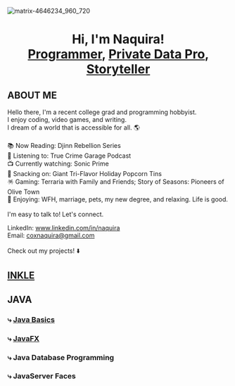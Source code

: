 ![matrix-4646234_960_720](https://user-images.githubusercontent.com/120606330/207928103-37abbd2a-a96a-40e0-b287-45242dc55d24.jpg)
<h1 align="center"> Hi, I'm Naquira! <br/>
 <a href="https://github.com/ncox8591/java-basics">Programmer</a>, <a href="https://www.linkedin.com/in/naquira/">Private Data Pro</a>, <a href="https://github.com/ncox8591/inkle">Storyteller</a></p></h1>

<h2>ABOUT ME</h2>
Hello there, I'm a recent college grad and programming hobbyist.  <br/>
I enjoy coding, video games, and writing.  <br/>
I dream of a world that is accessible for all. 🌎 <br/>
 <br/>
📚 Now Reading: Djinn Rebellion Series <br/>
🎸 Listening to: True Crime Garage Podcast <br/>
📺 Currently watching: Sonic Prime <br/>
🍿 Snacking on: Giant Tri-Flavor Holiday Popcorn Tins <br/>
🪅 Gaming: Terraria with Family and Friends; Story of Seasons: Pioneers of Olive Town<br/>
🏡 Enjoying: WFH, marriage, pets, my new degree, and relaxing. Life is good.
 <br/><br/>
I'm easy to talk to! Let's connect. <br/>

LinkedIn: www.linkedin.com/in/naquira <br/>
Email:    coxnaquira@gmail.com <br/>
 <br/>
Check out my projects! ⬇️

<h2><a href="https://github.com/ncox8591/inkle">INKLE</a></h2>

<h2>JAVA</h2>
<h3>⤷ <a href="https://github.com/ncox8591/java-basics">Java Basics</a></h3>
<h3>⤷ <a href="https://github.com/ncox8591/javafx">JavaFX</a></h3>
<h3>⤷ Java Database Programming</h3>
<h3>⤷ JavaServer Faces</h3>


